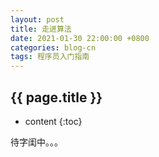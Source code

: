 ```yaml
---
layout: post
title: 走进算法
date: 2021-01-30 22:00:00 +0800
categories: blog-cn
tags: 程序员入门指南
--- 
```


<h2>{{ page.title }}</h2>

* content
{:toc}

待字闺中。。。